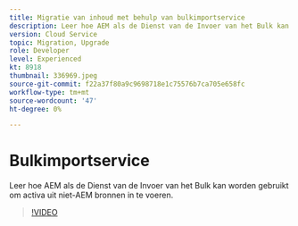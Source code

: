 ```yaml
---
title: Migratie van inhoud met behulp van bulkimportservice
description: Leer hoe AEM als de Dienst van de Invoer van het Bulk kan worden gebruikt om activa uit niet-AEM bronnen in te voeren.
version: Cloud Service
topic: Migration, Upgrade
role: Developer
level: Experienced
kt: 8918
thumbnail: 336969.jpeg
source-git-commit: f22a37f80a9c9698718e1c75576b7ca705e658fc
workflow-type: tm+mt
source-wordcount: '47'
ht-degree: 0%

---
```



# Bulkimportservice

Leer hoe AEM als de Dienst van de Invoer van het Bulk kan worden gebruikt om activa uit niet-AEM bronnen in te voeren.

>[!VIDEO](https://video.tv.adobe.com/v/336969/?quality=12&learn=on)
